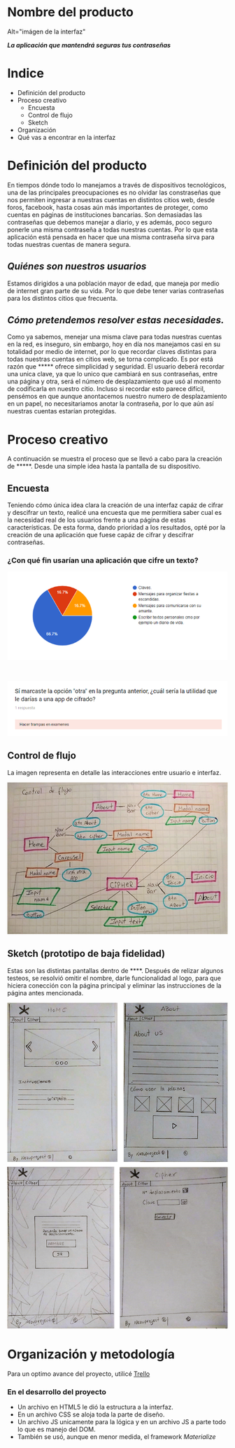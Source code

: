 # Nombre del producto

Alt="imágen de la interfaz"

 ***La aplicación que mantendrá seguras tus contraseñas***
 
# Indice

* Definición del producto
* Proceso creativo
	* Encuesta
	* Control de flujo
	* Sketch 
* Organización
* Qué vas a encontrar en la interfaz

# Definición del producto

En tiempos dónde todo lo manejamos a través de dispositivos tecnológicos, una de las principales preocupaciones es no olvidar las constraseñas que nos permiten ingresar a nuestras cuentas en distintos citios web, desde foros, facebook, hasta cosas aún más importantes de proteger, como cuentas en páginas de instituciones bancarias. Son demasiadas las contraseñas que debemos manejar a diario, y es además, poco seguro ponerle una misma contraseña a todas nuestras cuentas.
Por lo que esta aplicación está pensada en hacer que una misma contraseña sirva para todas nuestras cuentas de manera segura.

## *Quiénes son nuestros usuarios*

Estamos dirigidos a una población mayor de edad, que maneja por medio de internet  gran parte de su vida. Por lo que debe tener varias contraseñas para los distintos citios que frecuenta.

## *Cómo pretendemos resolver estas necesidades.*

Como ya sabemos, menejar una misma clave para todas nuestras cuentas en la red, es inseguro, sin embargo, hoy en día nos manejamos casi en su totalidad por medio de internet, por lo que recordar claves distintas para todas nuestras cuentas en citios web, se torna complicado. Es por está razón que ***** ofrece simplicidad y seguridad.
El usuario deberá recordar una unica clave, ya que lo unico que cambiará en sus contraseñas, entre una página y otra, será el número de desplazamiento que usó al momento de codificarla en nuestro citio.
Incluso si recordar esto parece difícil, pensémos en que aunque anontacemos nuestro numero de desplazamiento en un papel, no necesitariamos anotar la contraseña, por lo que aún así nuestras cuentas estarían protegidas.

# Proceso creativo

A continuación se muestra el proceso que se llevó a cabo para la creación de *****. Desde una simple idea hasta la pantalla de su dispositivo.

## Encuesta

Teniendo cómo única idea clara la creación de una interfaz capáz de cifrar y descifrar un texto, realicé una encuesta que me permitiera saber cual es la necesidad real de los usuarios frente a una página de estas características. De esta forma, dando prioridad a los resultados, opté por la creación de una aplicación que fuese capáz de cifrar y descifrar contraseñas.

### **¿Con qué fin usarían una aplicación que cifre un texto?**

![Encuesta que define el uso de la app](/img/encuesta-uso-app.png)

<br>

![Otro uso de una app de cifrado](/img/otra-opcion-de-uso.png)

## Control de flujo
La imagen representa en detalle las interacciones entre usuario e interfaz.

![control de flujo](/img/control-de-flujo.png)

## Sketch (prototipo de baja fidelidad)
Estas son las distintas pantallas dentro de ****.
Después de relizar algunos testeos, se resolvió omitir el nombre, darle funcionalidad al logo, para que hiciera conección con la página principal y eliminar las instrucciones de la página antes mencionada.

![Pantalla del home](/img/sketch.png)

# Organización y metodología

Para un optimo avance del proyecto, utilicé [Trello](https://trello.com/b/CQygonll/cipher-009)

### **En el desarrollo del proyecto**
* Un archivo en HTML5 le dió la estructura a la interfaz.
* En un archivo CSS se aloja toda la parte de diseño.
* Un archivo JS unicamente para la lógica y en un archivo JS a parte todo lo que es manejo del DOM.
* También se usó, aunque en menor medida, el framework *Materialize*